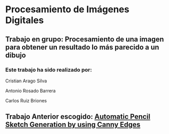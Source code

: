 # Procesamiento de Imágenes Digitales
## Trabajo en grupo: Procesamiento de una imagen para obtener un resultado lo más parecido a un dibujo
### Este trabajo ha sido realizado por:

Cristian Arago Silva

Antonio Rosado Barrera 

Carlos Ruiz Briones

## Trabajo Anterior escogido: [Automatic Pencil Sketch Generation by using Canny Edges](https://ieeexplore.ieee.org/document/7986856) 
